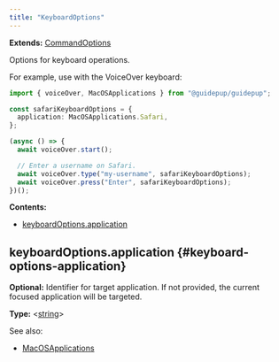 ```yaml
---
title: "KeyboardOptions"
---
```


**Extends:** [CommandOptions]

Options for keyboard operations.

For example, use with the VoiceOver keyboard:

```ts
import { voiceOver, MacOSApplications } from "@guidepup/guidepup";

const safariKeyboardOptions = {
  application: MacOSApplications.Safari,
};

(async () => {
  await voiceOver.start();

  // Enter a username on Safari.
  await voiceOver.type("my-username", safariKeyboardOptions);
  await voiceOver.press("Enter", safariKeyboardOptions);
})();
```

**Contents:**

- [keyboardOptions.application](./class-keyboard-options#keyboard-options-application)

## keyboardOptions.application {#keyboard-options-application}

**Optional:** Identifier for target application. If not provided, the current focused application will be targeted.

**Type:** &#60;[string]&#62;

See also:

- [MacOSApplications]

[commandoptions]: ./class-command-options "CommandOptions"
[string]: https://developer.mozilla.org/en-US/docs/Web/JavaScript/Data_structures#String_type "string"
[macosapplications]: ./class-macos-applications "MacOSApplications"
